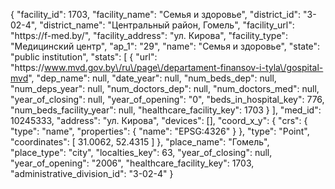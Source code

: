 {
    "facility_id": 1703,
    "facility_name": "Семья и здоровье",
    "district_id": "3-02-4",
    "district_name": "Центральный район, Гомель",
    "facility_url": "https:\/\/f-med.by\/",
    "facility_address": "ул. Кирова",
    "facility_type": "Медицинский центр",
    "ap_1": "29",
    "name": "Семья и здоровье",
    "state": "public institution",
    "stats": [
        {
            "url": "https:\/\/www.mvd.gov.by\/ru\/page\/departament-finansov-i-tyla\/gospital-mvd",
            "dep_name": null,
            "date_year": null,
            "num_beds_dep": null,
            "num_deps_year": null,
            "num_doctors_dep": null,
            "num_doctors_med": null,
            "year_of_closing": null,
            "year_of_opening": "0",
            "beds_in_hospital_key": 776,
            "num_beds_facility_year": null,
            "healthcare_facility_key": 1703
        }
    ],
    "med_id": 10245333,
    "address": "ул. Кирова",
    "devices": [],
    "coord_x_y": {
        "crs": {
            "type": "name",
            "properties": {
                "name": "EPSG:4326"
            }
        },
        "type": "Point",
        "coordinates": [
            31.0062,
            52.4315
        ]
    },
    "place_name": "Гомель",
    "place_type": "city",
    "localties_key": 63,
    "year_of_closing": null,
    "year_of_opening": "2006",
    "healthcare_facility_key": 1703,
    "administrative_division_id": "3-02-4"
}